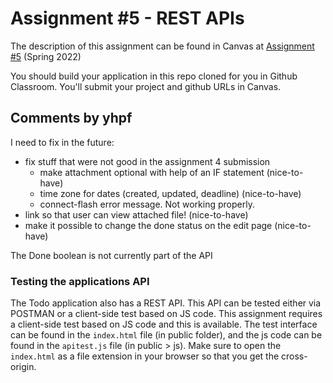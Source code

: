 # Assignment #5 - REST APIs

The description of this assignment can be found in Canvas at [Assignment #5](https://canvas.harvard.edu/courses/96093/assignments/551419) (Spring 2022)

You should build your application in this repo cloned for you in Github Classroom. You'll submit your project and github URLs in Canvas.

## Comments by yhpf

I need to fix in the future:
- fix stuff that were not good in the assignment 4 submission 
	- make attachment optional with help of an IF statement (nice-to-have)
	- time zone for dates (created, updated, deadline) (nice-to-have)
	- connect-flash error message. Not working properly. 
- link so that user can view attached file! (nice-to-have)
- make it possible to change the done status on the edit page (nice-to-have)

The Done boolean is not currently part of the API

### Testing the applications API
The Todo application also has a REST API. This API can be tested either via POSTMAN or a client-side test based on JS code. This assignment requires a client-side test based on JS code and this is available. The test interface can be found in the `index.html` file (in public folder), and the js code can be found in the `apitest.js` file (in public > js). Make sure to open the `index.html` as a file extension in your browser so that you get the cross-origin. 

